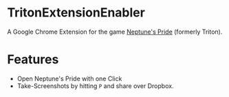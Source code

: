 TritonExtensionEnabler
======================

A Google Chrome Extension for the game [Neptune's Pride](https://np.ironhelmet.com/#landing) (formerly Triton). 

# Features

- Open Neptune's Pride with one Click
- Take-Screenshots by hitting `P` and share over Dropbox. 

 
